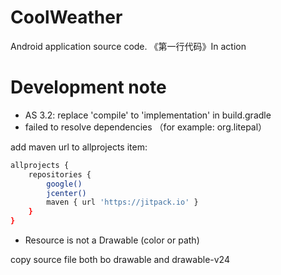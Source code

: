 # CoolWeather
Android application source code.  《第一行代码》In action

# Development note

- AS 3.2: replace 'compile' to 'implementation' in build.gradle
- failed to resolve dependencies （for example: org.litepal）

add maven url to allprojects item:

``` bash
allprojects {
    repositories {
        google()
        jcenter()
        maven { url 'https://jitpack.io' }
    }
}
```

-  Resource is not a Drawable (color or path)

copy source file both bo drawable and drawable-v24